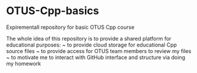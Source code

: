 # OTUS-Cpp-basics
Expirementall repository for basic OTUS Cpp course 

The whole idea of this repository is to provide a shared platform for educational purposes:
~ to provide cloud storage for educational Cpp source files
~ to provide access for OTUS team members to review my files
~ to motivate me to interact with GitHub interface and structure via doing my homework

